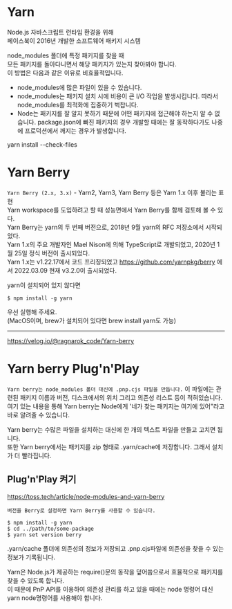 # Yarn

Node.js 자바스크립트 런타임 환경을 위해  
페이스북이 2016년 개발한 소프트웨어 패키지 시스템

node_modules 폴더에 특정 패키지를 찾을 때  
모든 패키지를 돌아다니면서 해당 패키지가 있는지 찾아봐야 합니다.  
이 방법은 다음과 같은 이유로 비효율적입니다.

- node_modules에 많은 파일이 있을 수 있습니다.
- node_modules는 패키지 설치 시에 비용이 큰 I/O 작업을 발생시킵니다. 따라서 node_modules를 최적화에 집중하기 벅찹니다.
- Node는 패키지를 잘 알지 못하기 때문에 어떤 패키지에 접근해야 하는지 알 수 없습니다.
  package.json에 빠진 패키지의 경우 개발할 때에는 잘 동작하다가도 나중에 프로덕션에서 깨지는 경우가 발생합니다.

yarn install --check-files

# Yarn Berry

`Yarn Berry (2.x, 3.x)` - Yarn2, Yarn3, Yarn Berry 등은 Yarn 1.x 이후 불리는 표현  
Yarn workspace를 도입하려고 할 때 성능면에서 Yarn Berry를 함께 검토해 볼 수 있다.  
Yarn Berry는 yarn의 두 번째 버전으로, 2018년 9월 yarn의 RFC 저장소에서 시작되었다.  
Yarn 1.x의 주요 개발자인 Mael Nison에 의해 TypeScript로 개발되었고, 2020년 1월 25일 정식 버전이 출시되었다.  
Yarn 1.x는 v1.22.17에서 코드 프리징되었고 https://github.com/yarnpkg/berry 에서 2022.03.09 현재 v3.2.0이 출시되었다.

yarn이 설치되어 있지 않다면

```
$ npm install -g yarn
```

우선 실행해 주세요.  
(MacOS이며, brew가 설치되어 있다면 brew install yarn도 가능)

---

https://velog.io/@ragnarok_code/Yarn-berry

# Yarn berry Plug'n'Play

`Yarn berry는 node_modules 폴더 대신에 .pnp.cjs 파일을 만듭니다.`
이 파일에는 관련된 패키지 이름과 버전, 디스크에서의 위치 그리고 의존성 리스트 등이 적혀있습니다.
여기 있는 내용을 통해 Yarn berry는 Node에게 '네가 찾는 패키지는 여기에 있어"라고 바로 알려줄 수 있습니다.

Yarn berry는 수많은 파일을 설치하는 대신에 한 개의 텍스트 파일을 만들고 고치면 됩니다.  
또한 Yarn berry에서는 패키지를 zip 형태로 .yarn/cache에 저장합니다. 그래서 설치가 더 빨라집니다.

## Plug'n'Play 켜기

https://toss.tech/article/node-modules-and-yarn-berry

`버전을 Berry로 설정하면 Yarn Berry를 사용할 수 있습니다.`

```
$ npm install -g yarn
$ cd ../path/to/some-package
$ yarn set version berry
```

.yarn/cache 폴더에 의존성의 정보가 저장되고 .pnp.cjs파일에 의존성을 찾을 수 있는 정보가 기록됩니다.

Yarn은 Node.js가 제공하는 require()문의 동작을 덮어씀으로서 효율적으로 패키지를 찾을 수 있도록 합니다.  
이 때문에 PnP API를 이용하여 의존성 관리를 하고 있을 때에는 node 명령어 대신 yarn node명령어를 사용해야 합니다.
